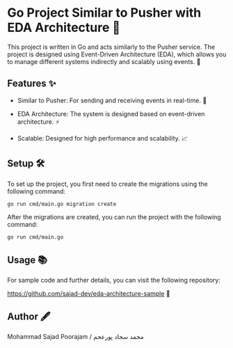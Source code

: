 # Go Project Similar to Pusher with EDA Architecture 🚀
This project is written in Go and acts similarly to the Pusher service. The project is designed using Event-Driven Architecture (EDA), which allows you to manage different systems indirectly and scalably using events. 🎯

## Features ✨

- Similar to Pusher: For sending and receiving events in real-time. 🔄


-   EDA Architecture: The system is designed based on event-driven architecture. ⚡

-   Scalable: Designed for high performance and scalability. 📈


## Setup 🛠️
To set up the project, you first need to create the migrations using the following command:

```bash
go run cmd/main.go migration create
```
After the migrations are created, you can run the project with the following command:

```bash
go run cmd/main.go
```

## Usage 📚
For sample code and further details, you can visit the following repository:

https://github.com/sajad-dev/eda-architecture-sample 🔗

## Author 🖋️

Mohammad Sajad Poorajam / محمد سجاد پورعجم
